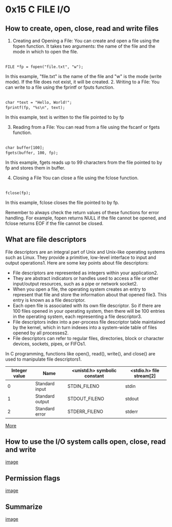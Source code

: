 # 0x15 C FILE I/O

## How to create, open, close, read and write files

1. Creating and Opening a File: 
You can create and open a file using the fopen function. It takes two arguments: the name of the file and the mode in which to open the file.
```

FILE *fp = fopen("file.txt", "w");

```

In this example, "file.txt" is the name of the file and "w" is the mode (write mode). If the file does not exist, it will be created.
2. Writing to a File:
You can write to a file using the fprintf or fputs function.
```

char *text = "Hello, World!";
fprintf(fp, "%s\n", text);

```
In this example, text is written to the file pointed to by fp

3. Reading from a File:
You can read from a file using the fscanf or fgets function.
```

char buffer[100];
fgets(buffer, 100, fp);

```
In this example, fgets reads up to 99 characters from the file pointed to by fp and stores them in buffer.

4. Closing a File
You can close a file using the fclose function.
```

fclose(fp);

```
In this example, fclose closes the file pointed to by fp.

Remember to always check the return values of these functions for error handling. For example, fopen returns NULL if the file cannot be opened, and fclose returns EOF if the file cannot be closed.

## What are file descriptors

File descriptors are an integral part of Unix and Unix-like operating systems such as Linux. They provide a primitive, low-level interface to input and output operations1. Here are some key points about file descriptors:

* File descriptors are represented as integers within your application2.
* They are abstract indicators or handles used to access a file or other input/output resources, such as a pipe or network socket2.
* When you open a file, the operating system creates an entry to represent that file and store the information about that opened file3. This entry is known as a file descriptor.
* Each open file is associated with its own file descriptor. So if there are 100 files opened in your operating system, then there will be 100 entries in the operating system, each representing a file descriptor3.
* File descriptors index into a per-process file descriptor table maintained by the kernel, which in turn indexes into a system-wide table of files opened by all processes2.
* File descriptors can refer to regular files, directories, block or character devices, sockets, pipes, or FIFOs1.

In C programming, functions like open(), read(), write(), and close() are used to manipulate file descriptors1.

|Integer value|Name|<unistd.h> symbolic constant|<stdio.h> file stream[2]|
|----|----|----|----|
|0|Standard input|STDIN_FILENO|stdin|
|1|Standard output|STDOUT_FILENO|stdout|
|2|Standard error|STDERR_FILENO|stderr|

[More](https://en.wikipedia.org/wiki/Standard_streams#Standard_input_(stdin))


## How to use the I/O system calls open, close, read and write
[image](https://github.com/Art-OF-Work/alx-low_level_programming/blob/master/0x15-file_io/Untitled%20file.png)

## Permission flags

[image](https://github.com/Art-OF-Work/alx-low_level_programming/blob/master/0x15-file_io/Untitled%20file%20(2).png)

## Summarize

[image](![./Untitled%20file%20(1).png](https://github.com/Art-OF-Work/alx-low_level_programming/blob/master/0x15-file_io/Untitled%20file%20(1).png))